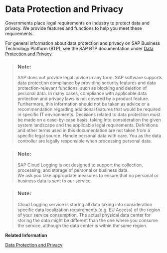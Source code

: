 <!-- loio80e76fd9bbf94414b80ec1310cb4920a -->

# Data Protection and Privacy

Governments place legal requirements on industry to protect data and privacy. We provide features and functions to help you meet these requirements.

For general information about data protection and privacy on SAP Business Technology Platform \(BTP\), see the SAP BTP documentation under [Data Protection and Privacy](https://help.sap.com/viewer/65de2977205c403bbc107264b8eccf4b/Cloud/en-US/7e513d31704a4a87831191e504ca850a.html).

> ### Note:  
> SAP does not provide legal advice in any form. SAP software supports data protection compliance by providing security features and data protection-relevant functions, such as blocking and deletion of personal data. In many cases, compliance with applicable data protection and privacy laws is not covered by a product feature. Furthermore, this information should not be taken as advice or a recommendation regarding additional features that would be required in specific IT environments. Decisions related to data protection must be made on a case-by-case basis, taking into consideration the given system landscape and the applicable legal requirements. Definitions and other terms used in this documentation are not taken from a specific legal source. Handle personal data with care. You as the data controller are legally responsible when processing personal data.

> ### Note:  
> SAP Cloud Logging is not designed to support the collection, processing, and storage of personal or business data.  
We ask you take appropriate measures to ensure that no personal or business data is sent to our service.

> ### Note:  
> Cloud Logging service is storing all data taking into consideration specific data localization requirements (e.g. EU Access) of the region of your service consumption. The actual physical data center for storing the data might be different than the one where you consume the service, although the data center is within the same region.

**Related Information**  


[Data Protection and Privacy](https://help.sap.com/docs/btp/sap-business-technology-platform/data-protection-and-privacy?version=Cloud)

